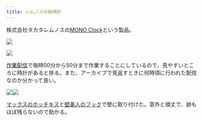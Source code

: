 ```yaml
---
title: レムノスの掛時計
---
```

株式会社タカタレムノスの[MONO Clock](https://www.amazon.co.jp/dp/B004UIT8BK)という製品。

![](https://lh6.googleusercontent.com/9vVPr1vmF0pwAk8g-okE2jG-WG-b_RXWdPTskfMye7Z_THDZkS_jqWOCueyMr7dF7jDHKO1SD_CP7jnFqJwDzxmJuISfFAAhiYPOgrH4di2PfyWo2xUYZgcPoIwEj6e4GOoXKyW1-JzObt3tVDhT4EYtxleG2qPP3BMehUN69qoBf5TCa_PctW_u)

![](https://lh6.googleusercontent.com/I-z2G2uRw7XngFkT_4S5nGtRGtPj7H5aGRde5gUFuQsFJg8CzYwj0LntdO7svifeAkf1YpYy63sGfPIzq_lGDCs5uy_A6p-jAc9IH1qIk6bnkAu31WxOcrqdLKBpj9doDzKtCURE4SOc3b5z2ZNLSBVN2eXktpkQsOSIet6bnbpBcOVjmws3pwJU)

[作業配信](https://www.youtube.com/channel/UC5s-KpSDGzxWPWNv94PnJHw)で毎時00分から50分まで作業することにしているので、見やすいところに時計があると捗る。また、アーカイブで見返すときに何時頃に行われた配信なのか分かって良い。

![](https://lh4.googleusercontent.com/0tcpvGEkeWKvgWkWToX38KNvUBYoleYObeN1wLSg_p1aRgIhFERhCXqOSirxScmN060ZaAFRqw8SHdalkCcPefG8yiyH_WBR5iYhksOSNYCww_Zpyt8If4mluJZuQNHArq9ovkpppmlGQBRH4759yvd8JhzB1aJjxsTLBw0zDRv5UBT6Hz5IW_jV)![](https://lh6.googleusercontent.com/RbEgtqt4ftJ4TEwSJjU51gPzcHjWT2ORCTiy6z3kmnH34tBhi-rAT2dW3DHVbSugQ48gYfUKJvIRu9_noSrzMSgWDjzTsO02XCsoeM61f7wQI3pA_8LlZ_ZYmRbnkb__Q1zUlcnOFWGS3AR5Xmv9Y2ed7Ll9F0cr7oVX5ZSWMZIw9pr5SZAP4mGV)

[マックスのホッチキス](https://www.amazon.co.jp/dp/B000O9WRWG)と[壁美人のフック](https://www.amazon.co.jp/dp/B00CU78TDG)で壁に取り付けた。意外と頑丈で、跡もほぼ残らないので助かる。
